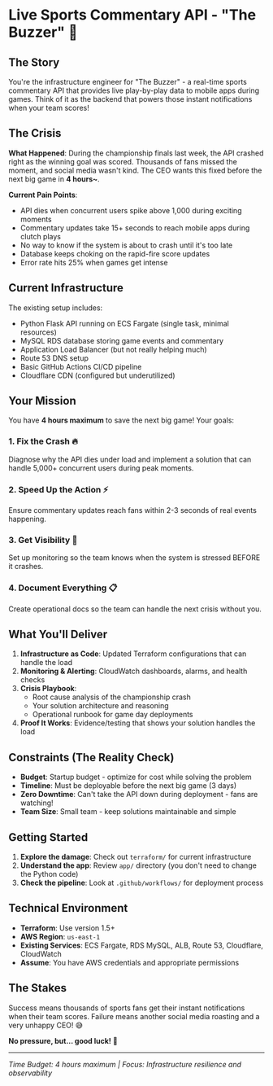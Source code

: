 # Live Sports Commentary API - "The Buzzer" 🏀

## The Story

You're the infrastructure engineer for "The Buzzer" - a real-time sports commentary API that provides live play-by-play data to mobile apps during games. Think of it as the backend that powers those instant notifications when your team scores!

## The Crisis

**What Happened**: During the championship finals last week, the API crashed right as the winning goal was scored. Thousands of fans missed the moment, and social media wasn't kind. The CEO wants this fixed before the next big game in **4 hours~**.

**Current Pain Points**:
- API dies when concurrent users spike above 1,000 during exciting moments
- Commentary updates take 15+ seconds to reach mobile apps during clutch plays
- No way to know if the system is about to crash until it's too late
- Database keeps choking on the rapid-fire score updates
- Error rate hits 25% when games get intense

## Current Infrastructure

The existing setup includes:
- Python Flask API running on ECS Fargate (single task, minimal resources)
- MySQL RDS database storing game events and commentary
- Application Load Balancer (but not really helping much)
- Route 53 DNS setup
- Basic GitHub Actions CI/CD pipeline
- Cloudflare CDN (configured but underutilized)

## Your Mission

You have **4 hours maximum** to save the next big game! Your goals:

### 1. **Fix the Crash** 🔥
Diagnose why the API dies under load and implement a solution that can handle 5,000+ concurrent users during peak moments.

### 2. **Speed Up the Action** ⚡
Ensure commentary updates reach fans within 2-3 seconds of real events happening.

### 3. **Get Visibility** 👀
Set up monitoring so the team knows when the system is stressed BEFORE it crashes.

### 4. **Document Everything** 📋
Create operational docs so the team can handle the next crisis without you.

## What You'll Deliver

1. **Infrastructure as Code**: Updated Terraform configurations that can handle the load
2. **Monitoring & Alerting**: CloudWatch dashboards, alarms, and health checks
3. **Crisis Playbook**: 
   - Root cause analysis of the championship crash
   - Your solution architecture and reasoning
   - Operational runbook for game day deployments
4. **Proof It Works**: Evidence/testing that shows your solution handles the load

## Constraints (The Reality Check)

- **Budget**: Startup budget - optimize for cost while solving the problem
- **Timeline**: Must be deployable before the next big game (3 days)
- **Zero Downtime**: Can't take the API down during deployment - fans are watching!
- **Team Size**: Small team - keep solutions maintainable and simple

## Getting Started

1. **Explore the damage**: Check out `terraform/` for current infrastructure
2. **Understand the app**: Review `app/` directory (you don't need to change the Python code)
3. **Check the pipeline**: Look at `.github/workflows/` for deployment process

## Technical Environment

- **Terraform**: Use version 1.5+
- **AWS Region**: `us-east-1` 
- **Existing Services**: ECS Fargate, RDS MySQL, ALB, Route 53, Cloudflare, CloudWatch
- **Assume**: You have AWS credentials and appropriate permissions

## The Stakes

Success means thousands of sports fans get their instant notifications when their team scores. Failure means another social media roasting and a very unhappy CEO! 😅

**No pressure, but... good luck! 🚀**

---
*Time Budget: 4 hours maximum | Focus: Infrastructure resilience and observability*
